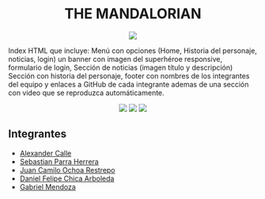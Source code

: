 <h1 align="center">THE MANDALORIAN</h1>


<p align="center">
  <img src="https://i.imgur.com/pBqRykJ.png" />
</p>

Index HTML que incluye: Menú con opciones (Home, Historia del personaje, noticias, login) un banner con imagen del superhéroe responsive, formulario de login, Sección de noticias (imagen título y descripción) Sección con historia del personaje, footer con nombres de los integrantes del equipo y enlaces a GitHub de cada integrante ademas de una sección con video que se reproduzca automáticamente.


<p align="center">
  <img src="https://img.shields.io/badge/html5-%23E34F26.svg?style=for-the-badge&logo=html5&logoColor=white" />
  <img src="https://img.shields.io/badge/css3-%231572B6.svg?style=for-the-badge&logo=css3&logoColor=white" />
  <img src="https://img.shields.io/badge/bootstrap-%23563D7C.svg?style=for-the-badge&logo=bootstrap&logoColor=white" />
</p>


## Integrantes
- [Alexander Calle](https://github.com/Fenix2902)
- [Sebastian Parra Herrera](https://github.com/parraherre)
- [Juan Camilo Ochoa Restrepo](https://github.com/jcamilo8ar)
- [Daniel Felipe Chica Arboleda](https://github.com/danielchicaa1)
- [Gabriel Mendoza](https://github.com)
